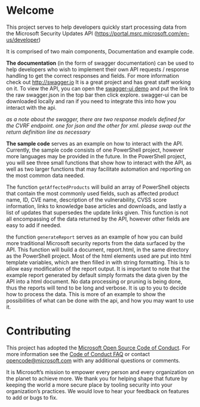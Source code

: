 # Welcome
This project serves to help developers quickly start processing data from the Microsoft Security Updates API (https://portal.msrc.microsoft.com/en-us/developer)

It is comprised of two main components, Documentation and example code.

**The documentation** (in the form of swagger documentation) can be used to help developers who wish to implement their own API requests / response handling to get the correct responses and fields. For more information check out http://swagger.io It is a great project and has great staff working on it. To view the API, you can open the [swagger-ui demo](http://petstore.swagger.io/) and put the link to the raw swagger.json in the top bar then click explore. swagger-ui can be downloaded locally and ran if you need to integrate this into how you interact with the api.

*as a note about the swagger, there are two response models defined for the CVRF endpoint. one for json and the other for xml. please swap out the return definition line as necessary* 

**The sample code** serves as an example on how to interact with the API. Currently, the sample code consists of one PowerShell project, however more languages may be provided in the future. In the PowerShell project, you will see three small functions that show how to interact with the API, as well as two larger functions that may facilitate automation and reporting on the most common data needed.

The function `getAffectedProducts` will build an array of PowerShell objects that contain the most commonly used fields, such as affected product name, ID, CVE name, description of the vulnerability, CVSS score information, links to knowledge base articles and downloads, and lastly a list of updates that supersedes the update links given. This function is not all encompassing of the data returned by the API, however other fields are easy to add if needed.

the function `generateReport` serves as an example of how you can build more traditional Microsoft security reports from the data surfaced by the API. This function will build a document, report.html, in the same directory as the PowerShell project. Most of the html elements used are put into html template variables, which are then filled in with string formatting. This is to allow easy modification of the report output. It is important to note that the example report generated by default simply formats the data given by the API into a html document. No data processing or pruning is being done, thus the reports will tend to be long and verbose. It is up to you to decide how to process the data. This is more of an example to show the possibilities of what can be done with the api, and how you may want to use it.


# Contributing

This project has adopted the [Microsoft Open Source Code of Conduct](https://opensource.microsoft.com/codeofconduct/). For more information see the [Code of Conduct FAQ](https://opensource.microsoft.com/codeofconduct/faq/) or contact [opencode@microsoft.com](mailto:opencode@microsoft.com) with any additional questions or comments.

It is Microsoft’s mission to empower every person and every organization on the planet to achieve more. We thank you for helping shape that future by keeping the world a more secure place by tooling security into your organization’s practices. We would love to hear your feedback on features to add or bugs to fix.
